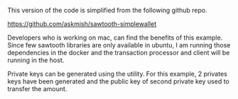 This version of the code is simplified from the following github repo.

https://github.com/askmish/sawtooth-simplewallet

Developers who is working on mac, can find the benefits of this example. Since few sawtooth libraries are only
available in ubuntu, I am running those dependencies in the docker and the transaction processor and client will be 
running in the host.

Private keys can be generated using the utility. For this example, 2 privates keys have been generated and the
public key of second private key used to transfer the amount.






 
 
